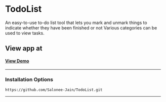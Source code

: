# TodoList

An easy-to-use to-do list tool that lets you mark and unmark things to indicate whether they have been finished or not Various categories can be used to view tasks.


## View app at
#### [View Demo](https://salonee-jain.github.io/TodoList/)


<hr />

### Installation Options

```
https://github.com/Salonee-Jain/TodoList.git
```

<hr />
